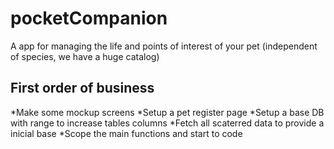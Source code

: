 # pocketCompanion
A app for managing the life and points of interest of your pet (independent of species, we have a huge catalog)

## First order of business
*Make some mockup screens
*Setup a pet register page
*Setup a base DB with range to increase tables columns
*Fetch all scaterred data to provide a inicial base
*Scope the main functions and start to code
